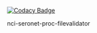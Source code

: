 
[![Codacy Badge](https://api.codacy.com/project/badge/Grade/6731d9f58bb04dcb9046e9296521f34c)](https://app.codacy.com/gh/CBIIT/nci-seronet-proc-filevalidator?utm_source=github.com&utm_medium=referral&utm_content=CBIIT/nci-seronet-proc-filevalidator&utm_campaign=Badge_Grade)

nci-seronet-proc-filevalidator
